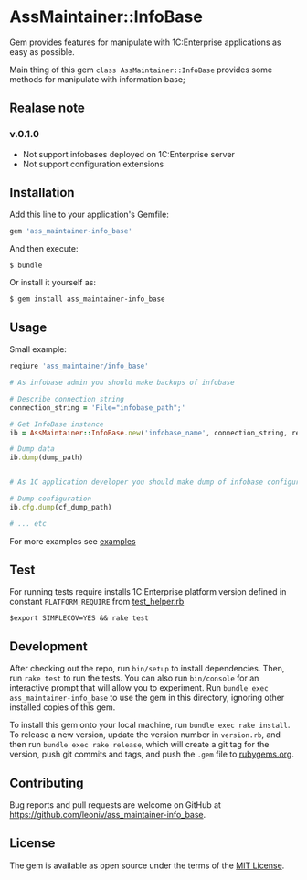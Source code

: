 # AssMaintainer::InfoBase


Gem provides features for manipulate with 1C:Enterprise applications as easy
as possible.

Main thing of this gem `class AssMaintainer::InfoBase` provides
some methods for manipulate with information base;

## Realase note

### v.0.1.0

- Not support infobases deployed on 1C:Enterprise server
- Not support configuration extensions

## Installation

Add this line to your application's Gemfile:

```ruby
gem 'ass_maintainer-info_base'
```

And then execute:

    $ bundle

Or install it yourself as:

    $ gem install ass_maintainer-info_base

## Usage

Small example:

```ruby
reqiure 'ass_maintainer/info_base'

# As infobase admin you should make backups of infobase

# Describe connection string
connection_string = 'File="infobase_path";'

# Get InfoBase instance
ib = AssMaintainer::InfoBase.new('infobase_name', connection_string, read_only)

# Dump data
ib.dump(dump_path)


# As 1C application developer you should make dump of infobase configuration

# Dump configuration
ib.cfg.dump(cf_dump_path)

# ... etc

```

For more examples see [examples](./test/ass_maintainer/examples_test.rb)

## Test

For running tests require installs 1C:Enterprise platform version defined in constant
`PLATFORM_REQUIRE` from
[test_helper.rb](./test/test_helper.rb)

    $export SIMPLECOV=YES && rake test

## Development

After checking out the repo, run `bin/setup` to install dependencies. Then, run `rake test` to run the tests. You can also run `bin/console` for an interactive prompt that will allow you to experiment. Run `bundle exec ass_maintainer-info_base` to use the gem in this directory, ignoring other installed copies of this gem.

To install this gem onto your local machine, run `bundle exec rake install`. To release a new version, update the version number in `version.rb`, and then run `bundle exec rake release`, which will create a git tag for the version, push git commits and tags, and push the `.gem` file to [rubygems.org](https://rubygems.org).

## Contributing

Bug reports and pull requests are welcome on GitHub at https://github.com/leoniv/ass_maintainer-info_base.


## License

The gem is available as open source under the terms of the [MIT License](http://opensource.org/licenses/MIT).

